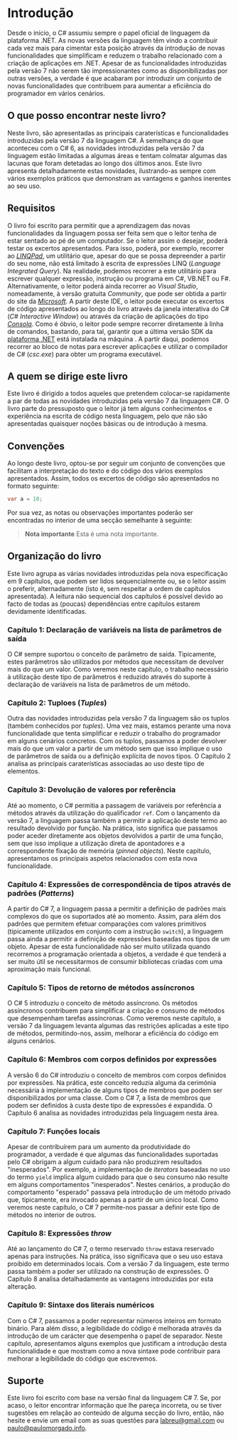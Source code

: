 # Introdução

Desde o início, o C# assumiu sempre o papel oficial de linguagem da plataforma .NET. As novas versões da linguagem têm vindo a contribuir cada vez mais para cimentar esta posição através da introdução de novas funcionalidades que simplificam e reduzem o trabalho relacionado com a criação de aplicações em .NET. Apesar de as funcionalidades introduzidas pela versão 7 não serem tão impressionantes como as disponibilizadas por outras versões, a verdade é que acabaram por introduzir um conjunto de novas funcionalidades que contribuem para aumentar a eficiência do programador em vários cenários.


## O que posso encontrar neste livro?

Neste livro, são apresentadas as principais caraterísticas e funcionalidades introduzidas pela versão 7 da linguagem C#. À semelhança do que aconteceu com o C# 6, as novidades introduzidas pela versão 7 da linguagem estão limitadas a algumas áreas e tentam colmatar algumas das lacunas que foram detetadas ao longo dos últimos anos. 
Este livro apresenta detalhadamente estas novidades, ilustrando-as sempre com vários exemplos práticos que demonstram as vantagens e ganhos inerentes ao seu uso.


## Requisitos

O livro foi escrito para permitir que a aprendizagem das novas funcionalidades da linguagem possa ser feita sem que o leitor tenha de estar sentado ao pé de um computador. Se o leitor assim o desejar, poderá testar os excertos apresentados. Para isso, poderá, por exemplo, recorrer ao [*LINQPad*](https://www.linqpad.net/), um utilitário que, apesar do que se possa depreender a partir do seu nome, não está limitado à escrita de expressões LINQ (*Language Integrated Query*). Na realidade, podemos recorrer a este utilitário para escrever qualquer expressão, instrução ou programa em C#, VB.NET ou F#.
Alternativamente, o leitor poderá ainda recorrer ao *Visual Studio*, nomeadamente, à versão gratuita *Community*, que pode ser obtida a partir do site da [*Microsoft*](https://www.visualstudio.com/downloads/). A partir deste IDE, o leitor pode executar os excertos de código apresentados ao longo do livro através da janela interativa do C# (*C# Interactive Window*) ou através da criação de aplicações do tipo [*Consola*](https://msdn.microsoft.com/library/0wc2kk78.aspx). 
Como é óbvio, o leitor pode sempre recorrer diretamente à linha de comandos, bastando, para tal, garantir que a última versão SDK da [plataforma .NET](https://www.microsoft.com/en-us/download/details.aspx?id=55168) está instalada na máquina . A partir daqui, podemos recorrer ao bloco de notas para escrever aplicações e utilizar o compilador de C# (*csc.exe*) para obter um programa executável.


## A quem se dirige este livro

Este livro é dirigido a todos aqueles que pretendem colocar-se rapidamente a par de todas as novidades introduzidas pela versão 7 da linguagem C#. O livro parte do pressuposto que o leitor já tem alguns conhecimentos e experiência na escrita de código nesta linguagem, pelo que não são apresentadas quaisquer noções básicas ou de introdução à mesma.


## Convenções

Ao longo deste livro, optou-se por seguir um conjunto de convenções que facilitam a interpretação do texto e do código dos vários exemplos apresentados. Assim, todos os excertos de código são apresentados no formato seguinte:

```cs
var a = 10;
```

Por sua vez, as notas ou observações importantes poderão ser encontradas no interior de uma secção semelhante à seguinte:

> **Nota importante**
> Esta é uma nota importante.


## Organização do livro

Este livro agrupa as várias novidades introduzidas pela nova especificação em 9 capítulos, que podem ser lidos sequencialmente ou, se o leitor assim o preferir, alternadamente (isto é, sem respeitar a ordem de capítulos apresentada). A leitura não sequencial dos capítulos é possível devido ao facto de todas as (poucas) dependências entre capítulos estarem devidamente identificadas.


### Capítulo 1: Declaração de variáveis na lista de parâmetros de saída

O C# sempre suportou o conceito de parâmetro de saída. Tipicamente, estes parâmetros são utilizados por métodos que necessitam de devolver mais do que um valor. Como veremos neste capítulo, o trabalho necessário à utilização deste tipo de parâmetros é reduzido através do suporte à declaração de variáveis na lista de parâmetros de um método.


### Capítulo 2: Tuploes (*Tuples*)

Outra das novidades introduzidas pela versão 7 da linguagem são os tuplos (também conhecidos por *tuples*). Uma vez mais, estamos perante uma nova funcionalidade que tenta simplificar e reduzir o trabalho do programador em alguns cenários concretos. Com os tuplos, passamos a poder devolver mais do que um valor a partir de um método sem que isso implique o uso de parâmetros de saída ou a definição explícita de novos tipos. O Capítulo 2 analisa as principais caraterísticas associadas ao uso deste tipo de elementos.


### Capítulo 3: Devolução de valores por referência

Até ao momento, o C# permitia a passagem de variáveis por referência a métodos através da utilização do qualificador `ref`. Com o lançamento da versão 7, a linguagem passa também a permitir a aplicação deste termo ao resultado devolvido por função. Na prática, isto significa que passamos poder aceder diretamente aos objetos devolvidos a partir de uma função, sem que isso implique a utilização direta de apontadores e a correspondente fixação de memória (*pinned objects*). Neste capítulo, apresentamos os principais aspetos relacionados com esta nova funcionalidade.


### Capítulo 4: Expressões de correspondência de tipos através de padrões (*Patterns*)

A partir do C# 7, a linguagem passa a permitir a definição de padrões mais complexos do que os suportados até ao momento. Assim, para além dos padrões que permitem efetuar comparações com valores primitivos (tipicamente utilizados em conjunto com a instrução `switch`), a linguagem passa ainda a permitir a definição de expressões baseadas nos tipos de um objeto. Apesar de esta funcionalidade não ser muito utilizada quando recorremos a programação orientada a objetos, a verdade é que tenderá a ser muito útil se necessitarmos de consumir bibliotecas criadas com uma aproximação mais funcional.


### Capítulo 5: Tipos de retorno de métodos assíncronos

O C# 5 introduziu o conceito de método assíncrono. Os métodos assíncronos contribuem para simplificar a criação e consumo de métodos que desempenham tarefas assíncronas. Como veremos neste capítulo, a versão 7 da linguagem levanta algumas das restrições aplicadas a este tipo de métodos, permitindo-nos, assim, melhorar a eficiência do código em alguns cenários.


### Capítulo 6: Membros com corpos definidos por expressões

A versão 6 do C# introduziu o conceito de membros com corpos definidos por expressões. Na prática, este conceito reduzia alguma da cerimónia necessária à implementação de alguns tipos de membros que podem ser disponibilizados por uma classe. Com o C# 7, a lista de membros que podem ser definidos à custa deste tipo de expressões é expandida. O Capítulo 6 analisa as novidades introduzidas pela linguagem nesta área.


### Capítulo 7: Funções locais

Apesar de contribuírem para um aumento da produtividade do programador, a verdade é que algumas das funcionalidades suportadas pelo C# obrigam a algum cuidado para não produzirem resultados "inesperados". Por exemplo, a implementação de *iterators* baseadas no uso do termo `yield` implica algum cuidado para que o seu consumo não resulte em alguns comportamentos "inesperados". Nestes cenários, a produção do comportamento "esperado" passava pela introdução de um método privado que, tipicamente, era invocado apenas a partir de um único local. Como veremos neste capítulo, o C# 7 permite-nos passar a definir este tipo de métodos no interior de outros.


### Capítulo 8: Expressões *throw*

Até ao lançamento do C# 7, o termo reservado `throw` estava reservado apenas para instruções. Na prática, isso significava que o seu uso estava proibido em determinados locais. Com a versão 7 da linguagem, este termo passa também a poder ser utilizado na construção de expressões. O Capítulo 8 analisa detalhadamente as vantagens introduzidas por esta alteração.


### Capítulo 9: Sintaxe dos literais numéricos

Com o C# 7, passamos a poder representar números inteiros em formato binário. Para além disso, a legibilidade do código é melhorada através da introdução de um carácter que desempenha o papel de separador. Neste capítulo, apresentamos alguns exemplos que justificam a introdução desta funcionalidade e que mostram como a nova sintaxe pode contribuir para melhorar a legibilidade do código que escrevemos.


## Suporte

Este livro foi escrito com base na versão final da linguagem C# 7. Se, por acaso, o leitor encontrar informação que lhe pareça incorreta, ou se tiver sugestões em relação ao conteúdo de alguma secção do livro, então, não hesite e envie um email com as suas questões para labreu@gmail.com ou paulo@paulomorgado.info.